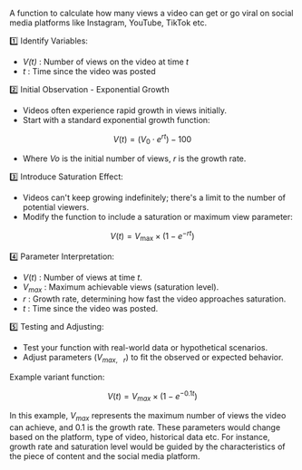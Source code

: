 A function to calculate how many views a video can get or go viral on social media platforms like Instagram, YouTube, TikTok etc.

<aside>
1️⃣ Identify Variables:

- *V(t)* : Number of views on the video at time *t*
- *t* : Time since the video was posted
</aside>

<aside>
2️⃣ Initial Observation - Exponential Growth

- Videos often experience rapid growth in views initially.
- Start with a standard exponential growth function:


$$V(t) = (V_0 \cdot e^{rt}) - 100$$


- Where *Vo* is the initial number of views, *r* is the growth rate.
</aside>

<aside>
3️⃣ Introduce Saturation Effect:

- Videos can't keep growing indefinitely; there's a limit to the number of potential viewers.
- Modify the function to include a saturation or maximum view  parameter:

$$ V(t) = V_{\text{max}} \times (1 - e^{-rt}) $$

</aside>

<aside>
4️⃣ Parameter Interpretation:

- $V(t)$ : Number of views at time *t*.
- $V_{max}$ : Maximum achievable views (saturation level).
- $r$ : Growth rate, determining how fast the video approaches saturation.
- $t$ : Time since the video was posted.
</aside>

<aside>
5️⃣ Testing and Adjusting:

- Test your function with real-world data or hypothetical scenarios.
- Adjust parameters $(V_{max,\ \ \ r})$ to fit the observed or expected behavior.

Example variant function:

$$ V(t) = V_{max} \times (1-e^{-0.1t}) $$

</aside>

In this example, $V_{max}$ represents the maximum number of views the video can achieve, and 0.1 is the growth rate. 
These parameters would change based on the platform, type of video, historical data etc. For instance, growth rate 
and saturation level would be guided by the characteristics of the piece of content and the social media platform.
